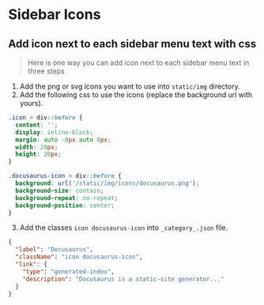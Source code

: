 # Sidebar Icons

## Add icon next to each sidebar menu text with css

> Here is one way you can add icon next to each sidebar menu text in three steps

1. Add the png or svg icons you want to use into `static/img` directory.
2. Add the following css to use the icons (replace the background url with yours).

```css title="src/css/custom.css"
.icon > div::before {
  content: '';
  display: inline-block;
  margin: auto -8px auto 8px;
  width: 20px;
  height: 20px;
}

.docusaurus-icon > div::before {
  background: url('/static/img/icons/docusaurus.png');
  background-size: contain;
  background-repeat: no-repeat;
  background-position: center;
}
```

3. Add the classes `icon docusaurus-icon` into `_category_.json` file.

```json title="_category_.json"
{
  "label": "Docusaurus",
  "className": "icon docusaurus-icon",
  "link": {
    "type": "generated-index",
    "description": "Docusaurus is a static-site generator..."
  }
}
```
